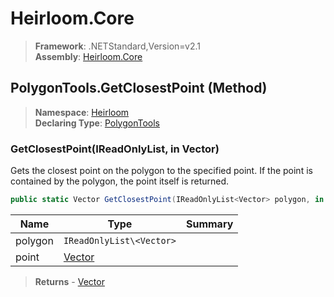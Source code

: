 # Heirloom.Core

> **Framework**: .NETStandard,Version=v2.1  
> **Assembly**: [Heirloom.Core][0]

## PolygonTools.GetClosestPoint (Method)

> **Namespace**: [Heirloom][0]  
> **Declaring Type**: [PolygonTools][1]

### GetClosestPoint(IReadOnlyList<Vector>, in Vector)

Gets the closest point on the polygon to the specified point. If the point is contained by the polygon, the point itself is returned.

```cs
public static Vector GetClosestPoint(IReadOnlyList<Vector> polygon, in Vector point)
```

| Name    | Type                     | Summary |
|---------|--------------------------|---------|
| polygon | `IReadOnlyList\<Vector>` |         |
| point   | [Vector][2]              |         |

> **Returns** - [Vector][2]

[0]: ../../../Heirloom.Core.md
[1]: ../PolygonTools.md
[2]: ../Vector.md
